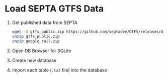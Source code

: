 # Load SEPTA GTFS Data

1. Get published data from SEPTA

   ```sh
   wget -O gtfs_public.zip https://github.com/septadev/GTFS/releases/download/v20170226/gtfs_public.zip
   unzip gtfs_public.zip
   unzip google_rail.zip
   ```

2. Open DB Browser for SQLite

3. Create new database

4. Import each table (`.txt` file) into the database

